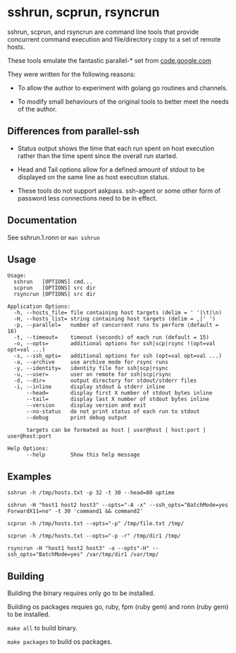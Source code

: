 # sshrun, scprun, rsyncrun

sshrun, scprun, and rsyncrun are command line tools that provide
concurrent command execution and file/directory copy to a set of remote
hosts.

These tools emulate the fantastic parallel-* set from
[code.google.com](https://code.google.com/archive/p/parallel-ssh)

They were written for the following reasons:

* To allow the author to experiment with golang go routines and
channels.

* To modify small behaviours of the original tools to better meet the
needs of the author.

## Differences from parallel-ssh

* Status output shows the time that each run spent on host execution
rather than the time spent since the overall run started.

* Head and Tail options allow for a defined amount of stdout to be
displayed on the same line as host execution status.

* These tools do not support askpass. ssh-agent or some other form
of password less connections need to be in effect.

## Documentation

See sshrun.1.ronn or `man sshrun`

## Usage

```
Usage:
  sshrun   [OPTIONS] cmd...
  scprun   [OPTIONS] src dir
  rsyncrun [OPTIONS] src dir

Application Options:
  -h, --hosts_file= file containing host targets (delim = ' '|\t|\n)
  -H, --hosts_list= string containing host targets (delim = ,|' ')
  -p, --parallel=   number of concurrent runs to perform (default = 16)
  -t, --timeout=    timeout (seconds) of each run (default = 15)
  -o, --opts=       additional options for ssh|scp|rsync !(opt=val opt=val ...)
  -s, --ssh_opts=   additional options for ssh (opt=val opt=val ...)
  -a, --archive     use archive mode for rsync runs
  -y, --identity=   identity file for ssh|scp|rsync
  -u, --user=       user on remote for ssh|scp|rsync
  -d, --dir=        output directory for stdout/stderr files
  -i, --inline      display stdout & stderr inline
      --head=       display first X number of stdout bytes inline
      --tail=       display last X number of stdout bytes inline
      --version     display version and exit
      --no-status   do not print status of each run to stdout
      --debug       print debug output

      targets can be formated as host | user@host | host:port | user@host:port

Help Options:
      --help        Show this help message
```

## Examples

```
sshrun -h /tmp/hosts.txt -p 32 -t 30 --head=80 uptime

sshrun -H "host1 host2 host3" --opts="-A -x" --ssh_opts="BatchMode=yes ForwardX11=no" -t 30 'command1 && command2'

scprun -h /tmp/hosts.txt --opts="-p" /tmp/file.txt /tmp/

scprun -h /tmp/hosts.txt --opts="-p -r" /tmp/dir1 /tmp/

rsyncrun -H "host1 host2 host3" -a --opts"-H" --ssh_opts="BatchMode=yes" /var/tmp/dir1 /var/tmp/
```

## Building

Building the binary requires only go to be installed.

Building os packages requies go, ruby, fpm (ruby gem) and ronn (ruby
gem) to be installed.

`make all` to build binary.

`make packages` to build os packages.
